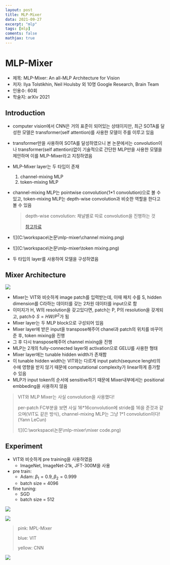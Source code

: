 ```yaml
---
layout: post
title: MLP-Mixer
data: 2021-09-27
excerpt: "mlp"
tags: [mlp]
coments: false
mathjax: true
---
```


# MLP-Mixer

- 제목: MLP-Mixer: An all-MLP Architecture for Vision
- 저자: llya Tolstikhin, Neil Houlsby 외 10명 Google Research, Brain Team
- 인용수: 60회
- 학술지: arXiv 2021



## Introduction

- computer vision에서 CNN은 거의 표준이 되어있는 상태이지만, 최근 SOTA를 달성한 모델은 transformer(self attention)를 사용한 모델이 주를 이루고 있음

- transformer만을 사용하여 SOTA를 달성하였으니 본 논문에서는 convolution이나 transformer(self attention)없이 기술적으로 간단한 MLP만을 사용한 모델을 제안하며 이를 MLP-Mixer라고 지칭하였음

- MLP-Mixer layer는 두 타입이 존재

  1. channel-mixing MLP
  2. token-mixing MLP

- channel-mixing MLP는 pointwise convolution(1\*1 convolution)으로 볼 수 있고, token-mixing MLP는 depth-wise convolution과 비슷한 역할을 한다고 볼 수 있음

  > depth-wise convolution: 채널별로 따로 convolution을 진행하는 것
  >
  > [참고자료](https://eehoeskrap.tistory.com/431)

- ![](C:\workspace\논문\mlp-mixer\channel mixing.png)

- ![](C:\workspace\논문\mlp-mixer\token mixing.png)

- 두 타입의 layer를 사용하여 모델을 구성하였음

## Mixer Architecture

![](C:\workspace\논문\mlp-mixer\fig1.png)

- Mixer는 VIT와 비슷하게 image patch를 입력받는데, 이때 패치 수를 S, hidden dimension를 C라하는 데이터를 갖는 2차원 데이터를 input으로 함
- 이미지가 H, W의 resolution을 갖고있다면, patch는 P, P의 resolution을 갖게되고, patch수 $S=HW/P^2$가 됨
- Mixer layer는 두 MLP block으로 구성되어 있음
- Mixer layer에 받은 input을 transpose해주어 chanel과 patch의 위치를 바꾸어 준 후, token mixing을 진행
- 그 후 다시 transpose해주어 channel mixing을 진행
- MLP는 2개의 fully-connected layer와 activation으로 GELU를 사용한 형태
- Mixer layer에는 tunable hidden width가 존재함
- 이 tunable hidden width는 VIT와는 다르게 input patch(sequnce lenght)의 수에 영향을 받지 않기 때문에 computational complexity가 linear하게 증가할 수 있음 
- MLP가 input token의 순서에 sensitive하기 때문에 Mixer내부에서는 positional embbeding을 사용하지 않음

> VIT와 MLP Mixer는 사실 convolution을 사용했다!
>
> per-patch FC부분을 보면 사실 16*16convolution에 stride를 16을 준것과 같으며(VIT도 같은 방식), channel-mixing MLP는 그냥 1\*1 convolution이다!(Yann LeCun)
>
> ![](C:\workspace\논문\mlp-mixer\mixer code.png)

## Experiment

- VIT와 비슷하게 pre training을 사용하였음
  - ImageNet, ImageNet-21k, JFT-300M을 사용
- pre train:
  - Adam: $\beta_1=0.9,\beta_2=0.999$
  - batch size = 4096
- fine tuning:
  - SGD
  - batch size = 512

![](C:\workspace\논문\mlp-mixer\table1.png)

![](C:\workspace\논문\mlp-mixer\table2.png)

> pink: MPL-Mixer
>
> blue: VIT
>
> yellow: CNN

![](C:\workspace\논문\mlp-mixer\table3.png)

